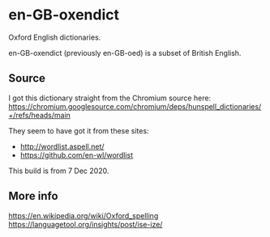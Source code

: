 # en-GB-oxendict
Oxford English dictionaries.

en-GB-oxendict (previously en-GB-oed) is a subset of British English.
## Source
I got this dictionary straight from the Chromium source here: https://chromium.googlesource.com/chromium/deps/hunspell_dictionaries/+/refs/heads/main 

They seem to have got it from these sites:
* http://wordlist.aspell.net/
* https://github.com/en-wl/wordlist

This build is from 7 Dec 2020.

## More info
https://en.wikipedia.org/wiki/Oxford_spelling
https://languagetool.org/insights/post/ise-ize/
